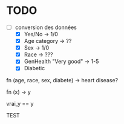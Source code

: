 # TODO

- [ ] conversion des données
  - [x] Yes/No -> 1/0
  - [x] Age category -> ??
  - [x] Sex -> 1/0
  - [x] Race -> ???
  - [x] GenHealth "Very good" -> 1-5
  - [x] Diabetic

fn (age, race, sex, diabete) -> heart disease?

fn (x) -> y

vrai_y == y

TEST
